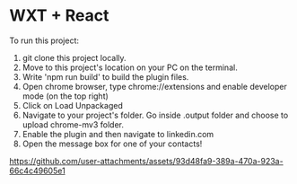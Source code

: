 # WXT + React

To run this project:

1. git clone this project locally.
2. Move to this project's location on your PC on the terminal.
3. Write 'npm run build' to build the plugin files.
4. Open chrome browser, type chrome://extensions and enable developer mode (on the top right)
5. Click on Load Unpackaged
6. Navigate to your project's folder. Go inside .output folder and choose to upload chrome-mv3 folder.
7. Enable the plugin and then navigate to linkedin.com
8. Open the message box for one of your contacts!



https://github.com/user-attachments/assets/93d48fa9-389a-470a-923a-66c4c49605e1




